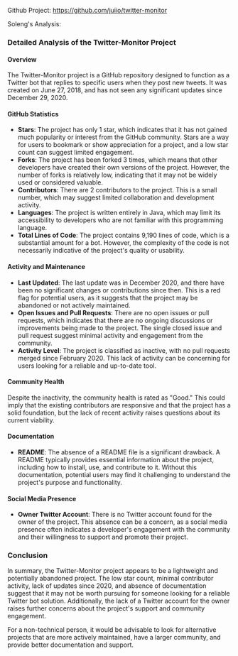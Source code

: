 Github Project: https://github.com/juiio/twitter-monitor

Soleng's Analysis:

### Detailed Analysis of the Twitter-Monitor Project

#### Overview
The Twitter-Monitor project is a GitHub repository designed to function as a Twitter bot that replies to specific users when they post new tweets. It was created on June 27, 2018, and has not seen any significant updates since December 29, 2020. 

#### GitHub Statistics
- **Stars**: The project has only 1 star, which indicates that it has not gained much popularity or interest from the GitHub community. Stars are a way for users to bookmark or show appreciation for a project, and a low star count can suggest limited engagement.
- **Forks**: The project has been forked 3 times, which means that other developers have created their own versions of the project. However, the number of forks is relatively low, indicating that it may not be widely used or considered valuable.
- **Contributors**: There are 2 contributors to the project. This is a small number, which may suggest limited collaboration and development activity.
- **Languages**: The project is written entirely in Java, which may limit its accessibility to developers who are not familiar with this programming language.
- **Total Lines of Code**: The project contains 9,190 lines of code, which is a substantial amount for a bot. However, the complexity of the code is not necessarily indicative of the project's quality or usability.

#### Activity and Maintenance
- **Last Updated**: The last update was in December 2020, and there have been no significant changes or contributions since then. This is a red flag for potential users, as it suggests that the project may be abandoned or not actively maintained.
- **Open Issues and Pull Requests**: There are no open issues or pull requests, which indicates that there are no ongoing discussions or improvements being made to the project. The single closed issue and pull request suggest minimal activity and engagement from the community.
- **Activity Level**: The project is classified as inactive, with no pull requests merged since February 2020. This lack of activity can be concerning for users looking for a reliable and up-to-date tool.

#### Community Health
Despite the inactivity, the community health is rated as "Good." This could imply that the existing contributors are responsive and that the project has a solid foundation, but the lack of recent activity raises questions about its current viability.

#### Documentation
- **README**: The absence of a README file is a significant drawback. A README typically provides essential information about the project, including how to install, use, and contribute to it. Without this documentation, potential users may find it challenging to understand the project's purpose and functionality.

#### Social Media Presence
- **Owner Twitter Account**: There is no Twitter account found for the owner of the project. This absence can be a concern, as a social media presence often indicates a developer's engagement with the community and their willingness to support and promote their project.

### Conclusion
In summary, the Twitter-Monitor project appears to be a lightweight and potentially abandoned project. The low star count, minimal contributor activity, lack of updates since 2020, and absence of documentation suggest that it may not be worth pursuing for someone looking for a reliable Twitter bot solution. Additionally, the lack of a Twitter account for the owner raises further concerns about the project's support and community engagement.

For a non-technical person, it would be advisable to look for alternative projects that are more actively maintained, have a larger community, and provide better documentation and support.